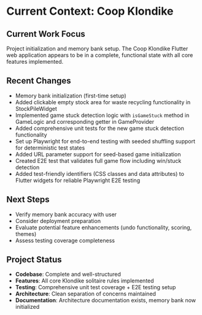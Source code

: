 # Current Context: Coop Klondike

## Current Work Focus
Project initialization and memory bank setup. The Coop Klondike Flutter web application appears to be in a complete, functional state with all core features implemented.

## Recent Changes
- Memory bank initialization (first-time setup)
- Added clickable empty stock area for waste recycling functionality in StockPileWidget
- Implemented game stuck detection logic with `isGameStuck` method in GameLogic and corresponding getter in GameProvider
- Added comprehensive unit tests for the new game stuck detection functionality
- Set up Playwright for end-to-end testing with seeded shuffling support for deterministic test states
- Added URL parameter support for seed-based game initialization
- Created E2E test that validates full game flow including win/stuck detection
- Added test-friendly identifiers (CSS classes and data attributes) to Flutter widgets for reliable Playwright E2E testing

## Next Steps
- Verify memory bank accuracy with user
- Consider deployment preparation
- Evaluate potential feature enhancements (undo functionality, scoring, themes)
- Assess testing coverage completeness

## Project Status
- **Codebase**: Complete and well-structured
- **Features**: All core Klondike solitaire rules implemented
- **Testing**: Comprehensive unit test coverage + E2E testing setup
- **Architecture**: Clean separation of concerns maintained
- **Documentation**: Architecture documentation exists, memory bank now initialized